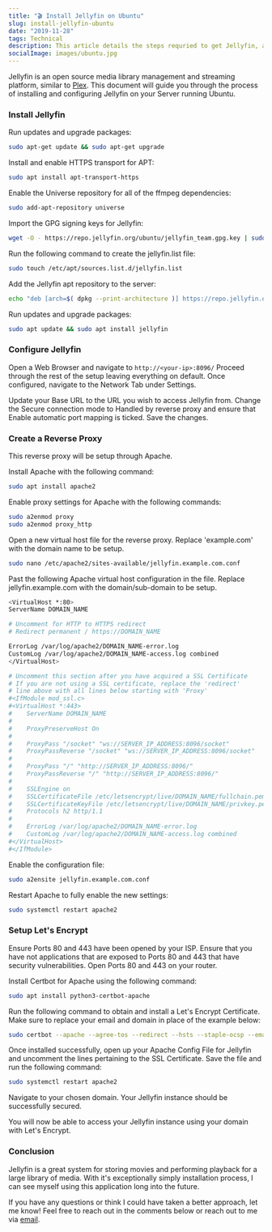 ```yaml
---
title: "🎬 Install Jellyfin on Ubuntu"
slug: install-jellyfin-ubuntu
date: "2019-11-28"
tags: Technical
description: This article details the steps requried to get Jellyfin, an Open Source Media Library up and running on Ubuntu Server.
socialImage: images/ubuntu.jpg
---
```


Jellyfin is an open source media library management and streaming platform, similar to [Plex](https://www.plex.tv/). This document will guide you through the process of installing and configuring Jellyfin on your Server running Ubuntu.

### Install Jellyfin

Run updates and upgrade packages:

```bash
sudo apt-get update && sudo apt-get upgrade
```

Install and enable HTTPS transport for APT:

```bash
sudo apt install apt-transport-https
```

Enable the Universe repository for all of the ffmpeg dependencies:

```bash
sudo add-apt-repository universe
```

Import the GPG signing keys for Jellyfin:

```bash
wget -O - https://repo.jellyfin.org/ubuntu/jellyfin_team.gpg.key | sudo apt-key add -
```

Run the following command to create the jellyfin.list file:

```bash
sudo touch /etc/apt/sources.list.d/jellyfin.list
```

Add the Jellyfin apt repository to the server:

```bash
echo "deb [arch=$( dpkg --print-architecture )] https://repo.jellyfin.org/ubuntu $( lsb_release -c -s ) main" | sudo tee /etc/apt/sources.list.d/jellyfin.list
```

Run updates and upgrade packages:

```bash
sudo apt update && sudo apt install jellyfin
```

### Configure Jellyfin

Open a Web Browser and navigate to `http://<your-ip>:8096/`
Proceed through the rest of the setup leaving everything on default.
Once configured, navigate to the Network Tab under Settings.

Update your Base URL to the URL you wish to access Jellyfin from. Change the Secure connection mode to Handled by reverse proxy and ensure that Enable automatic port mapping is ticked. Save the changes.

### Create a Reverse Proxy

This reverse proxy will be setup through Apache.

Install Apache with the following command:

```bash
sudo apt install apache2
```

Enable proxy settings for Apache with the following commands:

```bash
sudo a2enmod proxy
sudo a2enmod proxy_http
```

Open a new virtual host file for the reverse proxy. Replace 'example.com' with the domain name to be setup.

```bash
sudo nano /etc/apache2/sites-available/jellyfin.example.com.conf
```

Past the following Apache virtual host configuration in the file. Replace jellyfin.example.com with the domain/sub-domain to be setup.

```bash
<VirtualHost *:80>
ServerName DOMAIN_NAME

# Uncomment for HTTP to HTTPS redirect
# Redirect permanent / https://DOMAIN_NAME

ErrorLog /var/log/apache2/DOMAIN_NAME-error.log
CustomLog /var/log/apache2/DOMAIN_NAME-access.log combined
</VirtualHost>

# Uncomment this section after you have acquired a SSL Certificate
# If you are not using a SSL certificate, replace the 'redirect'
# line above with all lines below starting with 'Proxy'
#<IfModule mod_ssl.c>
#<VirtualHost *:443>
#    ServerName DOMAIN_NAME
#
#    ProxyPreserveHost On
#
#    ProxyPass "/socket" "ws://SERVER_IP_ADDRESS:8096/socket"
#    ProxyPassReverse "/socket" "ws://SERVER_IP_ADDRESS:8096/socket"
#
#    ProxyPass "/" "http://SERVER_IP_ADDRESS:8096/"
#    ProxyPassReverse "/" "http://SERVER_IP_ADDRESS:8096/"
#
#    SSLEngine on
#    SSLCertificateFile /etc/letsencrypt/live/DOMAIN_NAME/fullchain.pem
#    SSLCertificateKeyFile /etc/letsencrypt/live/DOMAIN_NAME/privkey.pem
#    Protocols h2 http/1.1
#
#    ErrorLog /var/log/apache2/DOMAIN_NAME-error.log
#    CustomLog /var/log/apache2/DOMAIN_NAME-access.log combined
#</VirtualHost>
#</IfModule>
```

Enable the configuration file:

```bash
sudo a2ensite jellyfin.example.com.conf
```

Restart Apache to fully enable the new settings:

```bash
sudo systemctl restart apache2
```

### Setup Let's Encrypt

Ensure Ports 80 and 443 have been opened by your ISP. Ensure that you have not applications that are exposed to Ports 80 and 443 that have security vulnerabilities. Open Ports 80 and 443 on your router.

Install Certbot for Apache using the following command:

```bash
sudo apt install python3-certbot-apache
```

Run the following command to obtain and install a Let's Encrypt Certificate. Make sure to replace your email and domain in place of the example below:

```bash
sudo certbot --apache --agree-tos --redirect --hsts --staple-ocsp --email you@example.com -d jellyfin.example.com
```

Once installed successfully, open up your Apache Config File for Jellyfin and uncomment the lines pertaining to the SSL Certificate. Save the file and run the following command:

```bash
sudo systemctl restart apache2
```

Navigate to your chosen domain. Your Jellyfin instance should be successfully secured.

You will now be able to access your Jellyfin instance using your domain with Let's Encrypt.

### Conclusion

Jellyfin is a great system for storing movies and performing playback for a large library of media. With it's exceptionally simply installation process, I can see myself using this application long into the future.

If you have any questions or think I could have taken a better approach, let me know! Feel free to reach out in the comments below or reach out to me via [email](mailto:zacchary@puckeridge.me).

